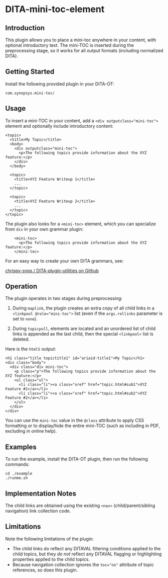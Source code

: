 # DITA-mini-toc-element

## Introduction

This plugin allows you to place a mini-toc anywhere in your content, with optional introductory text. The mini-TOC is inserted during the preprocessing stage, so it works for all output formats (including normalized DITA).

## Getting Started

Install the following provided plugin in your DITA-OT:

```
com.synopsys.mini-toc/
```

## Usage

To insert a mini-TOC in your content, add a `<div outputclass="mini-toc">` element and optionally include introductory content:

```
<topic>
  <title>My Topic</title>
  <body>
    <div outputclass="mini-toc">
      <p>The following topics provide information about the XYZ feature:</p>
    </div>
  </body>

  <topic>
    <title>XYZ Feature Writeup 1</title>
    ...
  </topic>

  <topic>
    <title>XYZ Feature Writeup 2</title>
    ...
  </topic>
</topic>
```

The plugin also looks for a `<mini-toc>` element, which you can specialize from `div` in your own grammar plugin:

```
    <mini-toc>
      <p>The following topics provide information about the XYZ feature:</p>
    </mini-toc>
```

For an easy way to create your own DITA grammars, see:

[chrispy-snps / DITA-plugin-utilities on Github](https://github.com/chrispy-snps/DITA-plugin-utilities)

## Operation

The plugin operates in two stages during preprocessing:

1. During `maplink`, the plugin creates an extra copy of all child links in a `<linkpool @role="mini-toc">` list (even if the `args.rellinks` parameter is set to `none`).

2. During `topicpull`, <mini-toc> elements are located and an unordered list of child links is appended as the last child, then the special `<linkpool>` list is deleted.

Here is the `html5` output:

```
<h1 class="title topictitle1" id="ariaid-title1">My Topic</h1>
<div class="body">
  <div class="div mini-toc">
    <p class="p">The following topics provide information about the XYZ feature:</p>
    <ul class="ul">
      <li class="li"><a class="xref" href="topic.html#sub1">XYZ Feature #1</a></li>
      <li class="li"><a class="xref" href="topic.html#sub2">XYZ Feature #2</a></li>
    </ul>
  </div>
</div>
```

You can use the `mini-toc` value in the `@class` attribute to apply CSS formatting or to display/hide the entire mini-TOC (such as including in PDF, excluding in online help).

## Examples

To run the example, install the DITA-OT plugin, then run the following commands:

    cd ./example
    ./runme.sh

## Implementation Notes

The child links are obtained using the existing `<nav>` (child/parent/sibling navigation) link collection code.

## Limitations

Note the following limitations of the plugin:

* The child links do reflect any DITAVAL filtering conditions applied to the child topics, but they *do not* reflect any DITAVAL flagging or highlighting properties applied to the child topics.
* Because navigation collection ignores the `toc="no"` attribute of topic references, so does this plugin.


